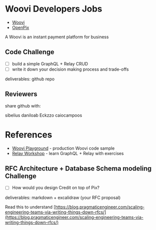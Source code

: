 # Woovi Developers Jobs

- [Woovi](https://woovi.com/)
- [OpenPix](https://openpix.com.br/)

A Woovi is an instant payment platform for business

## Code Challenge

- [ ] build a simple GraphQL + Relay CRUD
- [ ] write it down your decision making process and trade-offs

deliverables: github repo

## Reviewers

share github with: 

sibelius
daniloab
Eckzzo
caiocampoos

# References

- [Woovi Playground](https://github.com/woovibr/woovi-playground) - production Woovi code sample
- [Relay Workshop](https://github.com/sibelius/relay-workshop) - learn GraphQL + Relay with exercises


## RFC Architecture + Database Schema modeling Challenge

- [ ] How would you design Credit on top of Pix?

deliverables: markdown + excalidraw (your RFC proposal)

Read this to understand [https://blog.pragmaticengineer.com/scaling-engineering-teams-via-writing-things-down-rfcs/](https://blog.pragmaticengineer.com/scaling-engineering-teams-via-writing-things-down-rfcs/)

